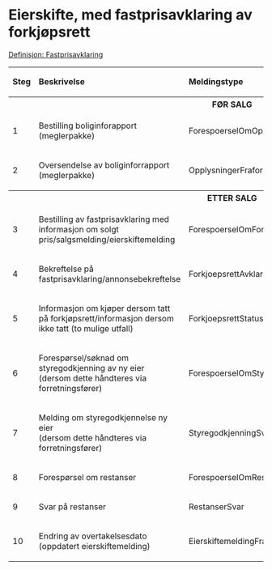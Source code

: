 # Eierskifte, med fastprisavklaring av forkjøpsrett
[Definisjon: Fastprisavklaring](../begrep/README.md#fastprisavklaring)
<table>
	<tbody>
		<tr>
			<td><p><strong>Steg</strong></p></td>
			<td><p><strong>Beskrivelse</strong></p></td>
			<td><p><strong>Meldingstype</strong></p></td>
			<td><p><strong>Utføres av</strong></p></td>
		</tr>
		<tr><th colspan="4">FØR SALG</th></tr>
		<tr>
			<td><p>1</p></td>
			<td><p>Bestilling boliginforapport (meglerpakke)</p></td>
			<td><p>ForespoerselOmOpplysningerFraForretningsfoerer</p></td>
			<td><p>Megler</p></td>
		</tr>
		<tr>
			<td><p>2</p></td>
			<td><p>Oversendelse av boliginforrapport (meglerpakke)</p></td>
			<td><p>OpplysningerFraforretningsfoerer</p></td>
			<td><p>Forretningsfører</p></td>
		</tr>
		<tr><th colspan="4">ETTER SALG</th></tr>
        		<tr>
			<td><p>3</p></td>
			<td><p>Bestilling av fastprisavklaring med informasjon om solgt pris/salgsmelding/eierskiftemelding 
</p></td>
<td><p>ForespoerselOmForkjoepsrettAvklaring</p></td>
			<td><p>Megler</p></td>
		</tr>
        		<tr>
			<td><p>4</p></td>
			<td><p>Bekreftelse på fastprisavklaring/annonsebekreftelse</p></td>
			<td><p>ForkjoepsrettAvklaringFastprisBekreftelse</p></td>
			<td><p>Forretningsfører</p></td>
		</tr>        		 
        		<tr>
			<td><p>5</p></td>
			<td><p>Informasjon om kjøper dersom tatt på forkjøpsrett/informasjon dersom ikke tatt (to mulige utfall)
</p></td>
<td><p>ForkjoepsrettStatusFastpris</p></td>
			<td><p>Forretningsfører</p></td>
		</tr>	
        		<tr>
			<td><p>6</p></td>
			<td><p>Forespørsel/søknad om styregodkjenning av ny eier<br> (dersom dette håndteres via forretningsfører)
</p></td>
<td><p>ForespoerselOmStyregodkjenning</p></td>
			<td><p>Megler</p></td>
		</tr>		
        		<tr>
			<td><p>7</p></td>
			<td><p>Melding om styregodkjennelse ny eier<br> (dersom dette håndteres via forretningsfører)
</p></td>
<td><p>StyregodkjenningSvar</p></td>
			<td><p>Forretningsfører</p></td>
		</tr>
        		<tr>
			<td><p>8</p></td>
			<td><p>Forespørsel om restanser
</p></td>
<td><p>ForespoerselOmRestanser</p></td>
			<td><p>Megler</p></td>
		</tr>
        		<tr>
			<td><p>9</p></td>
			<td><p>Svar på restanser
</p></td>
<td><p>RestanserSvar</p></td>
			<td><p>Forretningsfører</p></td>
		</tr>
        		<tr>
			<td><p>10</p></td>
			<td><p>Endring av overtakelsesdato (oppdatert eierskiftemelding) 
</p></td>
<td><p>EierskiftemeldingFraMegler</p></td>
			<td><p>Megler</p></td>
		</tr>	 
	</tbody>
</table>